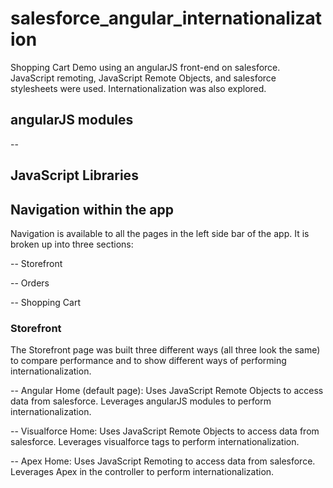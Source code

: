 # salesforce_angular_internationalization
Shopping Cart Demo using an angularJS front-end on salesforce.  JavaScript remoting, JavaScript Remote Objects, and salesforce stylesheets were used.  Internationalization was also explored.

## angularJS modules
  
  --

## JavaScript Libraries

## Navigation within the app
Navigation is available to all the pages in the left side bar of the app.  It is broken up into three sections:

  -- Storefront

  -- Orders

  -- Shopping Cart
  
### Storefront
The Storefront page was built three different ways (all three look the same) to compare performance and to show different ways of performing internationalization.  
  
  -- Angular Home (default page): Uses JavaScript Remote Objects to access data from salesforce.  Leverages angularJS modules to perform internationalization.
  
  -- Visualforce Home: Uses JavaScript Remote Objects to access data from salesforce.  Leverages visualforce <outputField> tags to perform internationalization.
  
  -- Apex Home: Uses JavaScript Remoting to access data from salesforce. Leverages Apex in the controller to perform internationalization.
  

